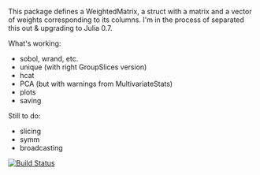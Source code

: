 

This package defines a WeightedMatrix, a struct with a matrix and a vector of weights corresponding to its columns.
I'm in the process of separated this out & upgrading to Julia 0.7.

What's working:
* sobol, wrand, etc.
* unique (with right GroupSlices version)
* hcat
* PCA (but with warnings from MultivariateStats)
* plots
* saving

Still to do:
* slicing
* symm
* broadcasting

[![Build Status](https://travis-ci.org/mcabbott/WeightedArrays.jl.svg?branch=master)](https://travis-ci.org/mcabbott/WeightedArrays.jl)
